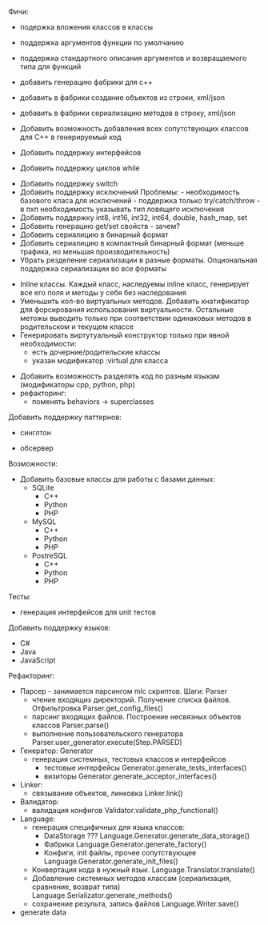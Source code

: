 Фичи:
 + подержка вложения классов в классы
 + поддержка аргументов функции по умолчанию
 + поддержка стандартного описания аргументов и возвращаемого типа для функций

 + добавить генерацию фабрики для с++
 + добавить в фабрики создание объектов из строки, xml/json
 + добавить в фабрики сериализацию методов в строку, xml/json

 + Добавить возможность добавления всех сопутствующих классов для C++ в генерируемый код

 + Добавить поддержку интерфейсов

 + Добавить поддержку циклов while
 - Добавить поддержку switch
 - Добавить поддержку исключений
    Проблемы:
        - необходимость базового класа для исключений
        - поддержка только try/catch/throw
        - в пхп необходимость указывать тип ловящего исключения
 - Добавить поддержку int8, int16, int32, int64, double, hash_map, set
 - Добавить генерацию get/set свойств
        - зачем?
 - Добавить сериалицию в бинарный формат
 - Добавить сериалицию в компактный бинарный формат (меньше трафика, но меньшая производительность)
 - Убрать резделение сериализации в разные форматы. Опциональная поддержка сериализации во все форматы
 + Inline классы. Каждый класс, наследуемы inline класс, генерирует все его поля и методы у себя без наследования
 + Уменьшить кол-во виртуальных методов. Добавить кнатификатор для форсирования использования виртуальности. Остальные метожы выводить только при соответствии одинаковых методов в родительском и текущем классе
 + Генерировать виртутуальный конструктор только при явной необходимости:
    + есть дочерние/родительские классы
    + указан модификатор :virtual для класса
 - Добавить возможность разделять код по разным языкам (модификаторы cpp, python, php)
 - рефакторинг:
    + поменять behaviors -> superclasses

Добавить поддержку паттернов:
 - синглтон
 + обсервер

Возможности:
 - Добавить базовые классы для работы с базами данных:
    - SQLite
        + C++
        + Python
        + PHP
    - MySQL
        - C++
        + Python
        + PHP
    - PostreSQL
        + C++
        + Python
        - PHP

Тесты:
 + генерация интерфейсов для unit тестов


Добавить поддержку языков:
 - C#
 - Java
 - JavaScript


Рефакторинг:
- Парсер - занимается парсингом mlc скриптов. Шаги: 
    Parser
    - чтение входящих директорий. Получение списка файлов. Отфильтровка 
        Parser.get_config_files()
    - парсинг входящих файлов. Построение несвязных объектов классов 
        Parser.parse()
    - выполнение пользовательского генератора 
        Parser.user_generator.execute(Step.PARSED)
- Генератор:
    Generator
    - генерация системных, тестовых классов и интерфейсов
        - тестовые интерфейсы
        Generator.generate_tests_interfaces()
        - визиторы
        Generator.generate_acceptor_interfaces()
- Linker:
    - связывание объектов, линковка
    Linker.link()
- Валидатор:   
    - валидация конфигов
    Validator.validate_php_functional()
- Language:
    - генерация специфичных для языка классов:
        - DataStorage ???
        Language.Generator.generate_data_storage()
        - Фабрика
        Language.Generator.generate_factory()
        - Конфиги, init файлы, прочее сопутствующее
        Language.Generator.generate_init_files()
    - Конвертация кода в нужный язык.
        Language.Translator.translate()
    - Добавление системных методов классам (сериализация, сравнение, возврат типа)
        Language.Serializator.generate_methods()
    - сохранение результа, запись файлов
        Language.Writer.save()
- generate data
